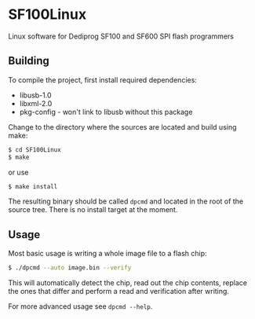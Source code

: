 # SF100Linux
Linux software for Dediprog SF100 and SF600 SPI flash programmers

## Building
To compile the project, first install required dependencies:
  - libusb-1.0
  - libxml-2.0
  - pkg-config - won't link to libusb without this package

Change to the directory where the sources are located and build using make:
```bash
$ cd SF100Linux
$ make
```
or use
```bash
$ make install
```

The resulting binary should be called `dpcmd` and located in the root of the
source tree. There is no install target at the moment.

## Usage
Most basic usage is writing a whole image file to a flash chip:
```bash
$ ./dpcmd --auto image.bin --verify
```

This will automatically detect the chip, read out the chip contents, replace
the ones that differ and perform a read and verification after writing.

For more advanced usage see `dpcmd --help`.
